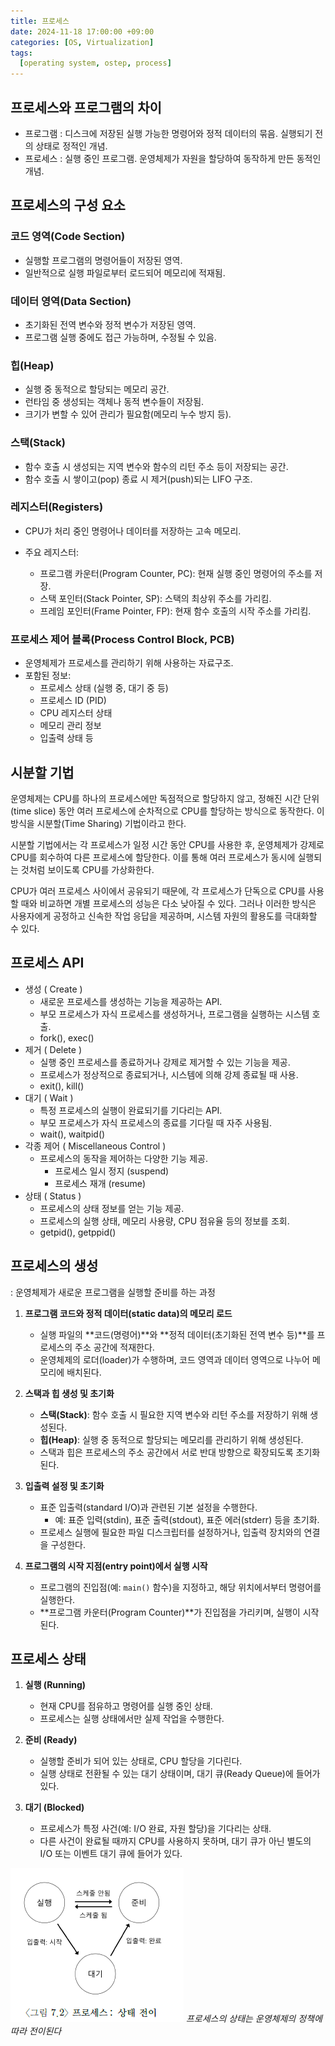 ```yaml
---
title: 프로세스
date: 2024-11-18 17:00:00 +09:00
categories: [OS, Virtualization]
tags:
  [operating system, ostep, process]
---
```


## 프로세스와 프로그램의 차이
- 프로그램 : 디스크에 저장된 실행 가능한 명령어와 정적 데이터의 묶음. 실행되기 전의 상태로 정적인 개념.
- 프로세스 : 실행 중인 프로그램. 운영체제가 자원을 할당하여 동작하게 만든 동적인 개념.

## 프로세스의 구성 요소

### 코드 영역(Code Section)

- 실행할 프로그램의 명령어들이 저장된 영역.
- 일반적으로 실행 파일로부터 로드되어 메모리에 적재됨.

### 데이터 영역(Data Section)

- 초기화된 전역 변수와 정적 변수가 저장된 영역.
- 프로그램 실행 중에도 접근 가능하며, 수정될 수 있음.

### 힙(Heap)

- 실행 중 동적으로 할당되는 메모리 공간.
- 런타임 중 생성되는 객체나 동적 변수들이 저장됨.
- 크기가 변할 수 있어 관리가 필요함(메모리 누수 방지 등).

### 스택(Stack)

- 함수 호출 시 생성되는 지역 변수와 함수의 리턴 주소 등이 저장되는 공간.
- 함수 호출 시 쌓이고(pop) 종료 시 제거(push)되는 LIFO 구조.

### 레지스터(Registers)

- CPU가 처리 중인 명령어나 데이터를 저장하는 고속 메모리.

- 주요 레지스터:
    - 프로그램 카운터(Program Counter, PC): 현재 실행 중인 명령어의 주소를 저장.
    - 스택 포인터(Stack Pointer, SP): 스택의 최상위 주소를 가리킴.
    - 프레임 포인터(Frame Pointer, FP): 현재 함수 호출의 시작 주소를 가리킴.

### 프로세스 제어 블록(Process Control Block, PCB)

- 운영체제가 프로세스를 관리하기 위해 사용하는 자료구조.
- 포함된 정보:
    - 프로세스 상태 (실행 중, 대기 중 등)
    - 프로세스 ID (PID)
    - CPU 레지스터 상태
    - 메모리 관리 정보
    - 입출력 상태 등

## 시분할 기법

운영체제는 CPU를 하나의 프로세스에만 독점적으로 할당하지 않고, 정해진 시간 단위(time slice) 동안 여러 프로세스에 순차적으로 CPU를 할당하는 방식으로 동작한다. 이 방식을 시분할(Time Sharing) 기법이라고 한다.

시분할 기법에서는 각 프로세스가 일정 시간 동안 CPU를 사용한 후, 운영체제가 강제로 CPU를 회수하여 다른 프로세스에 할당한다. 이를 통해 여러 프로세스가 동시에 실행되는 것처럼 보이도록 CPU를 가상화한다.

CPU가 여러 프로세스 사이에서 공유되기 때문에, 각 프로세스가 단독으로 CPU를 사용할 때와 비교하면 개별 프로세스의 성능은 다소 낮아질 수 있다. 그러나 이러한 방식은 사용자에게 공정하고 신속한 작업 응답을 제공하며, 시스템 자원의 활용도를 극대화할 수 있다.


## 프로세스 API
- 생성 ( Create ) 
    - 새로운 프로세스를 생성하는 기능을 제공하는 API.
    - 부모 프로세스가 자식 프로세스를 생성하거나, 프로그램을 실행하는 시스템 호출.
    - fork(), exec()
- 제거 ( Delete )
    - 실행 중인 프로세스를 종료하거나 강제로 제거할 수 있는 기능을 제공.
    - 프로세스가 정상적으로 종료되거나, 시스템에 의해 강제 종료될 때 사용.
    - exit(), kill()
- 대기 ( Wait ) 
    - 특정 프로세스의 실행이 완료되기를 기다리는 API.
    - 부모 프로세스가 자식 프로세스의 종료를 기다릴 때 자주 사용됨.
    - wait(), waitpid()
- 각종 제어 ( Miscellaneous Control ) 
    - 프로세스의 동작을 제어하는 다양한 기능 제공.
        - 프로세스 일시 정지 (suspend)
        - 프로세스 재개 (resume)
- 상태 ( Status )
    - 프로세스의 상태 정보를 얻는 기능 제공.
    - 프로세스의 실행 상태, 메모리 사용량, CPU 점유율 등의 정보를 조회.
    - getpid(), getppid()

## 프로세스의 생성
: 운영체제가 새로운 프로그램을 실행할 준비를 하는 과정

1. **프로그램 코드와 정적 데이터(static data)의 메모리 로드**

   - 실행 파일의 **코드(명령어)**와 **정적 데이터(초기화된 전역 변수 등)**를 프로세스의 주소 공간에 적재한다.  
   - 운영체제의 로더(loader)가 수행하며, 코드 영역과 데이터 영역으로 나누어 메모리에 배치된다.

2. **스택과 힙 생성 및 초기화**

   - **스택(Stack)**: 함수 호출 시 필요한 지역 변수와 리턴 주소를 저장하기 위해 생성된다.  
   - **힙(Heap)**: 실행 중 동적으로 할당되는 메모리를 관리하기 위해 생성된다.  
   - 스택과 힙은 프로세스의 주소 공간에서 서로 반대 방향으로 확장되도록 초기화된다.

3. **입출력 설정 및 초기화**

   - 표준 입출력(standard I/O)과 관련된 기본 설정을 수행한다.  
     - 예: 표준 입력(stdin), 표준 출력(stdout), 표준 에러(stderr) 등을 초기화.  
   - 프로세스 실행에 필요한 파일 디스크립터를 설정하거나, 입출력 장치와의 연결을 구성한다.

4. **프로그램의 시작 지점(entry point)에서 실행 시작**

   - 프로그램의 진입점(예: `main()` 함수)을 지정하고, 해당 위치에서부터 명령어를 실행한다.  
   - **프로그램 카운터(Program Counter)**가 진입점을 가리키며, 실행이 시작된다.

## 프로세스 상태

1. **실행 (Running)**  
   - 현재 CPU를 점유하고 명령어를 실행 중인 상태.  
   - 프로세스는 실행 상태에서만 실제 작업을 수행한다.

2. **준비 (Ready)**  
   - 실행할 준비가 되어 있는 상태로, CPU 할당을 기다린다.  
   - 실행 상태로 전환될 수 있는 대기 상태이며, 대기 큐(Ready Queue)에 들어가 있다.

3. **대기 (Blocked)**  
   - 프로세스가 특정 사건(예: I/O 완료, 자원 할당)을 기다리는 상태.  
   - 다른 사건이 완료될 때까지 CPU를 사용하지 못하며, 대기 큐가 아닌 별도의 I/O 또는 이벤트 대기 큐에 들어가 있다.

![alt text](/assets/img/OS/process/image.png)
_프로세스의 상태는 운영체제의 정책에 따라 전이된다_

